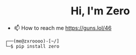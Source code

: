 <h1 align="center">Hi, I'm Zero</h1>



- 📫 How to reach me 
https://guns.lol/46


```
┌──(me@zxroooo)-[~/]
└─$ pip install zero 
```
